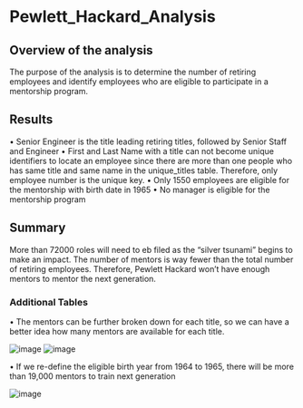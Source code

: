 # Pewlett_Hackard_Analysis

## Overview of the analysis 
The purpose of the analysis is to determine the number of retiring employees and identify employees who are eligible to participate in a mentorship program. 
## Results 
•	Senior Engineer is the title leading retiring titles, followed by Senior Staff and Engineer
•	First and Last Name with a title can not become unique identifiers to locate an employee since there are more than one people who has same title and same name in the unique_titles table. Therefore, only employee number is the unique key. 
•	Only 1550 employees are eligible for the mentorship with birth date in 1965 
•	No manager is eligible for the mentorship program 
## Summary 
More than 72000 roles will need to eb filed as the “silver tsunami” begins to make an impact. The number of mentors is way fewer than the total number of retiring employees. Therefore, Pewlett Hackard won’t have enough mentors to mentor the next generation. 
### Additional Tables
•	The mentors can be further broken down for each title, so we can have a better idea how many mentors are available for each title.

![image](https://user-images.githubusercontent.com/107721712/184783271-7a50852a-dd6c-4830-b54a-2277e5e75d51.png)
![image](https://user-images.githubusercontent.com/107721712/184783404-141d5c47-5fa9-492c-a98e-6cd071ee5007.png)

•	If we re-define the eligible birth year from 1964 to 1965, there will be more than 19,000 mentors to train next generation 

![image](https://user-images.githubusercontent.com/107721712/184784434-d7c5bd84-5c19-4c84-99ee-ca2c098f43c7.png)
